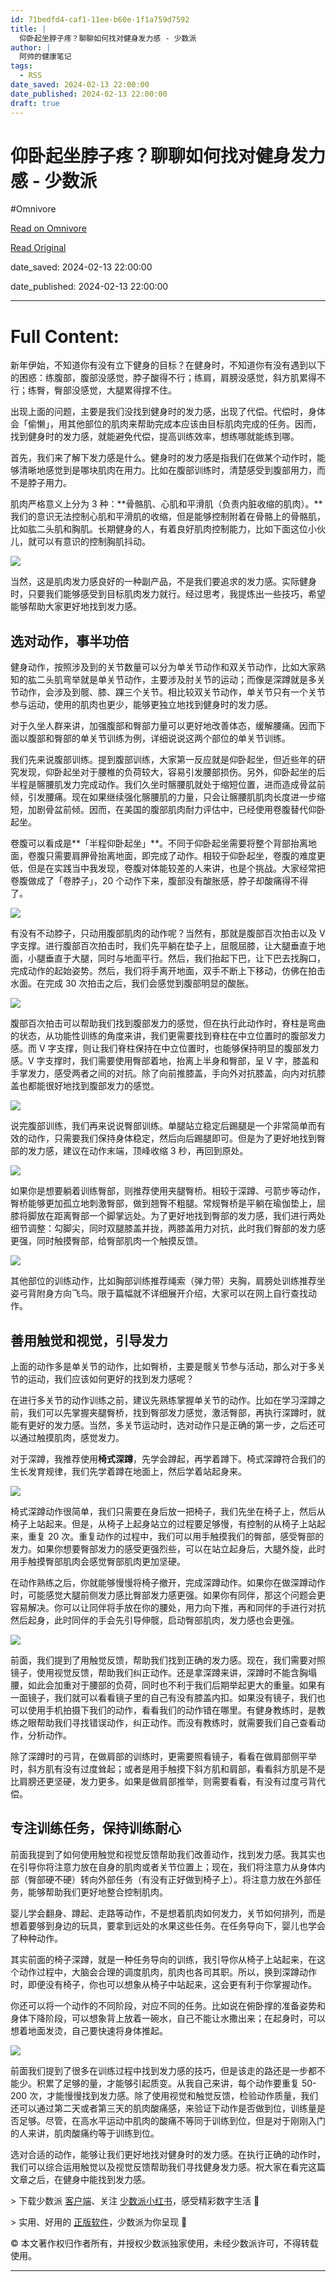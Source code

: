 ```yaml
---
id: 71bedfd4-caf1-11ee-b60e-1f1a759d7592
title: |
  仰卧起坐脖子疼？聊聊如何找对健身发力感 - 少数派
author: |
  阿帅的健康笔记
tags:
  - RSS
date_saved: 2024-02-13 22:00:00
date_published: 2024-02-13 22:00:00
draft: true
---
```


# 仰卧起坐脖子疼？聊聊如何找对健身发力感 - 少数派
#Omnivore

[Read on Omnivore](https://omnivore.app/me/-18da5df2fbf)

[Read Original](https://sspai.com/post/86361)

date_saved: 2024-02-13 22:00:00

date_published: 2024-02-13 22:00:00

--- 

# Full Content: 

新年伊始，不知道你有没有立下健身的目标？在健身时，不知道你有没有遇到以下的困惑：练腹部，腹部没感觉，脖子酸得不行；练肩，肩膀没感觉，斜方肌累得不行；练臀，臀部没感觉，大腿累得撑不住。

出现上面的问题，主要是我们没找到健身时的发力感，出现了代偿。代偿时，身体会「偷懒」，用其他部位的肌肉来帮助完成本应该由目标肌肉完成的任务。因而，找到健身时的发力感，就能避免代偿，提高训练效率，想练哪就能练到哪。

首先，我们来了解下发力感是什么。健身时的发力感是指我们在做某个动作时，能够清晰地感觉到是哪块肌肉在用力。比如在腹部训练时，清楚感受到腹部用力，而不是脖子用力。

肌肉严格意义上分为 3 种：**骨骼肌、心肌和平滑肌（负责内脏收缩的肌肉）。**我们的意识无法控制心肌和平滑肌的收缩，但是能够控制附着在骨骼上的骨骼肌，比如肱二头肌和胸肌。长期健身的人，有着良好肌肉控制能力，比如下面这位小伙儿，就可以有意识的控制胸肌抖动。

![](https://proxy-prod.omnivore-image-cache.app/0x0,sXXsCyH6ltYFEG7wyQmSwKpGVFciREnwfynpIJ8VZBmI/https://cdn.sspai.com/2024/02/06/article/8d3cc934e941115a234073c35df92594?imageView2/2/w/1120/q/90/interlace/1/ignore-error/1)

当然，这是肌肉发力感良好的一种副产品，不是我们要追求的发力感。实际健身时，只要我们能够感受到目标肌肉发力就行。经过思考，我提炼出一些技巧，希望能够帮助大家更好地找到发力感。

## 选对动作，事半功倍

健身动作，按照涉及到的关节数量可以分为单关节动作和双关节动作，比如大家熟知的肱二头肌弯举就是单关节动作，主要涉及肘关节的运动；而像是深蹲就是多关节动作，会涉及到髋、膝、踝三个关节。相比较双关节动作，单关节只有一个关节参与运动，使用的肌肉也更少，能够更独立地找到健身时的发力感。

对于久坐人群来讲，加强腹部和臀部力量可以更好地改善体态，缓解腰痛。因而下面以腹部和臀部的单关节训练为例，详细说说这两个部位的单关节训练。

我们先来说腹部训练。提到腹部训练，大家第一反应就是仰卧起坐，但近些年的研究发现，仰卧起坐对于腰椎的负荷较大，容易引发腰部损伤。另外，仰卧起坐的后半程是髂腰肌发力完成动作。我们久坐时髂腰肌就处于缩短位置，进而造成骨盆前倾，引发腰痛。现在如果继续强化髂腰肌的力量，只会让髂腰肌肌肉长度进一步缩短，加剧骨盆前倾。因而，在美国的腹部肌肉耐力评估中，已经使用卷腹替代仰卧起坐。

卷腹可以看成是**「半程仰卧起坐」**。不同于仰卧起坐需要将整个背部抬离地面，卷腹只需要肩胛骨抬离地面，即完成了动作。相较于仰卧起坐，卷腹的难度更低，但是在实践当中我发现，卷腹对体能较差的人来讲，也是个挑战。大家经常把卷腹做成了「卷脖子」，20 个动作下来，腹部没有酸胀感，脖子却酸痛得不得了。

![](https://proxy-prod.omnivore-image-cache.app/0x0,soSjKDNl1G6EWT7Hzq4hIrjhvaG1qzXdjZPfQFP7ct1U/https://cdn.sspai.com/2024/02/06/75643a4d2e8868a455c805b1fcc5d11b.gif)

有没有不动脖子，只动用腹部肌肉的动作呢？当然有，那就是腹部百次拍击以及 V 字支撑。进行腹部百次拍击时，我们先平躺在垫子上，屈髋屈膝，让大腿垂直于地面，小腿垂直于大腿，同时与地面平行。然后，我们抬起下巴，让下巴去找胸口，完成动作的起始姿势。然后，我们将手离开地面，双手不断上下移动，仿佛在拍击水面。在完成 30 次拍击之后，我们会感觉到腹部明显的酸胀。

![](https://proxy-prod.omnivore-image-cache.app/0x0,sGqjExq9hmvRVbtzJYq6ajJ83CdS6MXjL2k5THxHsTRs/https://cdn.sspai.com/2024/02/06/5dffbe3bacebbf81c44ef4503dcf5763.gif)

腹部百次拍击可以帮助我们找到腹部发力的感觉，但在执行此动作时，脊柱是弯曲的状态，从功能性训练的角度来讲，我们更需要找到脊柱在中立位置时的腹部发力感。而 V 字支撑，则让我们脊柱保持在中立位置时，也能够保持明显的腹部发力感。V 字支撑时，我们需要使用臀部着地，抬离上半身和臀部，呈 V 字，膝盖和手掌发力，感受两者之间的对抗。除了向前推膝盖，手向外对抗膝盖，向内对抗膝盖也都能很好地找到腹部发力的感觉。

![](https://proxy-prod.omnivore-image-cache.app/0x0,s1mRTbaUF7gpItUMRufCV5sLjhyho-hHMNVMqo8VK5w4/https://cdn.sspai.com/2024/02/06/article/4fa93a5ed49e8522d3065cfbeae548a9?imageView2/2/w/1120/q/90/interlace/1/ignore-error/1)

说完腹部训练，我们再来说说臀部训练。单腿站立稳定后踢腿是一个非常简单而有效的动作，只需要我们保持身体稳定，然后向后踢腿即可。但是为了更好地找到臀部的发力感，建议在动作末端，顶峰收缩 3 秒，再回到原处。

![](https://proxy-prod.omnivore-image-cache.app/0x0,sajPr4CCTCPOZbhLN_ZGpp3ZFFavtyqNz96sW_hZih4s/https://cdn.sspai.com/2024/02/06/fbefc3015debc1d89b7dd98453e28291.gif)

如果你是想要躺着训练臀部，则推荐使用夹腿臀桥。相较于深蹲、弓箭步等动作，臀桥能够更加孤立地刺激臀部，做到翘臀不粗腿。常规臀桥是平躺在瑜伽垫上，屈膝将脚放在距离臀部一个脚掌远处。为了更好地找到臀部的发力感，我们进行两处细节调整：勾脚尖，同时双腿膝盖并拢，两膝盖用力对抗，此时我们臀部的发力感更强，同时触摸臀部，给臀部肌肉一个触摸反馈。

![](https://proxy-prod.omnivore-image-cache.app/0x0,sfWbsurFVyUjIpiOWLud5oiaFYlB6EVzk0w6nNYi6Vc0/https://cdn.sspai.com/2024/02/06/9ee394832203294690d0909ad5f8943f.gif)

其他部位的训练动作，比如胸部训练推荐绳索（弹力带）夹胸，肩膀处训练推荐坐姿弓背附身方向飞鸟。限于篇幅就不详细展开介绍，大家可以在网上自行查找动作。

## 善用触觉和视觉，引导发力

上面的动作多是单关节的动作，比如臀桥，主要是髋关节参与活动，那么对于多关节的运动，我们应该如何更好的找到发力感呢？

在进行多关节的动作训练之前，建议先熟练掌握单关节的动作。比如在学习深蹲之前，我们可以先掌握夹腿臀桥，找到臀部发力感觉，激活臀部，再执行深蹲时，就能有更好的发力感。当然，多关节运动时，选对动作只是正确的第一步，之后还可以通过触摸肌肉，感觉发力。

对于深蹲，我推荐使用**椅式深蹲**，先学会蹲起，再学着蹲下。椅式深蹲符合我们的生长发育规律，我们先学着蹲在地面上，然后学着站起身来。

![](https://proxy-prod.omnivore-image-cache.app/0x0,sLMQy9yw5tbgp6_32kC9mzoRMg0f8rVw0C1v6V3vZMKw/https://cdn.sspai.com/2024/02/06/5f62214d224159cc9035d3ae443adb99.gif)

椅式深蹲动作很简单，我们只需要在身后放一把椅子，我们先坐在椅子上，然后从椅子上站起来。但是，从椅子上起身站立的过程要足够慢，有控制的从椅子上站起来，重复 20 次。重复动作的过程中，我们可以用手触摸我们的臀部，感受臀部的发力。如果你想要臀部发力的感受更强烈些，可以在站立起身后，大腿外旋，此时用手触摸臀部肌肉会感觉臀部肌肉更加坚硬。

在动作熟练之后，你就能够慢慢将椅子撤开，完成深蹲动作。如果你在做深蹲动作时，可能感觉大腿前侧发力感比臀部发力感更强。如果你有同伴，那这个问题会更容易解决。你可以让同伴将手放在你的腰处，用力向下推，再和同伴的手进行对抗然后起身，此时同伴的手会先引导伸髋，启动臀部肌肉，发力感也会更强。

![](https://proxy-prod.omnivore-image-cache.app/0x0,scau4Dbrx4d3QOe7B66hL1AhEGP7_oq-NvCnwH5E79rk/https://cdn.sspai.com/2024/02/06/08d59b5244301a8161a49d9da535d5da.png)

前面，我们提到了用触觉反馈，帮助我们找到正确的发力感。现在，我们需要对照镜子，使用视觉反馈，帮助我们纠正动作。还是拿深蹲来讲，深蹲时不能含胸塌腰，如此会加重对于腰部的负荷，同时也不利于我们后期举起更大的重量。如果有一面镜子，我们就可以看看镜子里的自己有没有膝盖内扣。如果没有镜子，我们也可以使用手机拍摄下我们的动作，看看我们的动作错在哪里。有健身教练时，是教练之眼帮助我们寻找错误动作，纠正动作。而没有教练时，就需要我们自己查看动作，分析动作。

除了深蹲时的弓背，在做肩部的训练时，更需要照看镜子，看看在做肩部侧平举时，斜方肌有没有过度耸起；或者是用手触摸下斜方肌和肩部，看看斜方肌是不是比肩膀还更坚硬，发力更多。如果是做肩部推举，则需要看看，有没有过度弓背代偿。

## 专注训练任务，保持训练耐心

前面我提到了如何使用触觉和视觉反馈帮助我们改善动作，找到发力感。我其实也在引导你将注意力放在自身的肌肉或者关节位置上；现在，我们将注意力从身体内部（臀部硬不硬）转向外部任务（有没有正好做到椅子上）。将注意力放在外部任务，能够帮助我们更好地整合控制肌肉。

婴儿学会翻身、蹲起、走路等动作，不是想着肌肉如何发力，关节如何排列，而是想着要够到身边的玩具，要拿到远处的水果这些任务。在任务导向下，婴儿也学会了种种动作。

其实前面的椅子深蹲，就是一种任务导向的训练，我引导你从椅子上站起来，在这个动作过程中，大脑会合理的调度肌肉，肌肉也各司其职。所以，换到深蹲动作时，即便没有椅子，你也可以想象从椅子中站起来，这会更有利于你掌握动作。

你还可以将一个动作的不同阶段，对应不同的任务。比如说在俯卧撑的准备姿势和身体下降阶段，可以想象背上放着一碗水，自己不能让水撒出来；在起身时，可以想着地面发烫，自己要快速将身体推起。

![](https://proxy-prod.omnivore-image-cache.app/0x0,swGq0W9PgnmtLzmod_txtqA9QFxC1W0_DL-Xu3RvrV-0/https://cdn.sspai.com/2024/02/06/934a512841634f05230de434c306260d.gif)

前面我们提到了很多在训练过程中找到发力感的技巧，但是该走的路还是一步都不能少。积累了足够的量，才能够引起质变。从我自己来讲，每个动作要重复 50-200 次，才能慢慢找到发力感。除了使用视觉和触觉反馈，检验动作质量，我们还可以通过第二天或者第三天的肌肉酸痛感，来验证下动作是否做到位，训练量是否足够。尽管，在高水平运动中肌肉的酸痛不等同于训练到位，但是对于刚刚入门的人来讲，肌肉酸痛约等于训练到位。

选对合适的动作，能够让我们更好地找对健身时的发力感。在执行正确的动作时，我们可以综合运用触觉以及视觉反馈帮助我们寻找健身发力感。祝大家在看完这篇文章之后，在健身中能找到发力感。

\> 下载少数派 [客户端](https://sspai.com/page/client)、关注 [少数派小红书](https://sspai.com/link?target=https%3A%2F%2Fwww.xiaohongshu.com%2Fuser%2Fprofile%2F63f5d65d000000001001d8d4)，感受精彩数字生活 🍃

\> 实用、好用的 [正版软件](https://sspai.com/mall)，少数派为你呈现 🚀

© 本文著作权归作者所有，并授权少数派独家使用，未经少数派许可，不得转载使用。

---

